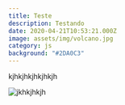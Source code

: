 ```yaml
---
title: Teste
description: Testando
date: 2020-04-21T10:53:21.000Z
image: assets/img/volcano.jpg
category: js
background: "#2DA0C3"
---
```

kjhkjhkjhkjhkjh

![jkhkjhkjh](assets/img/desert.jpg "jkhkjhkjh")